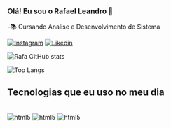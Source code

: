 ### Olá! Eu sou o Rafael Leandro 👋


-📚 Cursando Analise e Desenvolvimento de Sistema




[![Instagram](https://img.shields.io/badge/Instagram-E4405F?style=for-the-badge&logo=instagram&logoColor=white)](https://www.instagram.com/rafael_schmitz5/) [![Likedin](https://img.shields.io/badge/LinkedIn-0077B5?style=for-the-badge&logo=linkedin&logoColor=white)](https://www.linkedin.com/in/rafael-leandro-641453162/)

![Rafa GitHub stats](https://readme-stats.clckblog.space/api?username=whares&show_icons=true&theme=radical)

![Top Langs](https://github-readme-stats.vercel.app/api/top-langs/?username=whares&layout=compact)

## Tecnologias  que eu uso no meu dia

<div style="display: inline_block"><br/>
<img align="center" alt="html5" src="https://img.shields.io/badge/HTML5-E34F26?style=for-the-badge&logo=html5&logoColor=white" />
<img align="center" alt="html5" src="https://img.shields.io/badge/CSS3-1572B6?style=for-the-badge&logo=css3&logoColor=white" />
<img align="center" alt="html5" src="https://img.shields.io/badge/JavaScript-F7DF1E?style=for-the-badge&logo=javascript&logoColor=black" />
<div><br/>
